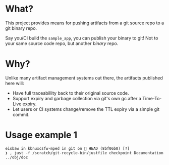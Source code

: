 # What?
This project provides means for pushing artifacts from a git source repo to a git binary repo.

Say you/CI build the `sample_app`, you can publish your binary to git! Not to your same source code repo, but another *binary* repo.


# Why?
Unlike many artifact management systems out there, the artifacts published here will:
- Have full traceabillity back to their original source code.
- Support expiry and garbage collection via git's own gc after a Time-To-Live expiry.
- Let users or CI systems change/remove the TTL expiry via a simple git commit.



# Usage example 1
```
eisbaw in kbnuxcsfw-mped in git on  HEAD (8bf06b0) [?]
❯ , just -f /scratch/git-recycle-bin/justfile checkpoint Documentation ../obj/doc
```

